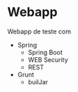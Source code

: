 # Webapp

Webapp de teste com
- Spring
  - Spring Boot
  - WEB Security
  - REST
- Grunt
  - builJar

